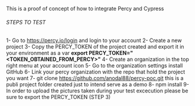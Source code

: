 This is a proof of concept of how to integrate Percy and Cypress

###### STEPS TO TEST #######

1- Go to https://percy.io/login and login to your account
2- Create a new project
3- Copy the PERCY_TOKEN of the project created and export it in your environment as a var <b>export PERCY_TOKEN="<TOKEN_OBTAINED_FROM_PERCY>"</b>
4- Create an organization in the top right menu at your account icon
5- Go to the organization settings install GitHub
6- Link your percy organization with the repo that hold the project you want
7- git clone https://github.com/anodal88/percy-poc.git this is a publi project folder created just to intend serve as a demo
8- npm install 
9- In order to upload the pictures taken during your test excecution please be sure to export the PERCY_TOKEN (STEP 3)

